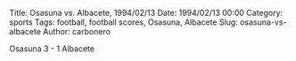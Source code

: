 Title: Osasuna vs. Albacete, 1994/02/13
Date: 1994/02/13 00:00
Category: sports
Tags: football, football scores, Osasuna, Albacete
Slug: osasuna-vs-albacete
Author: carbonero


Osasuna 3 - 1 Albacete
